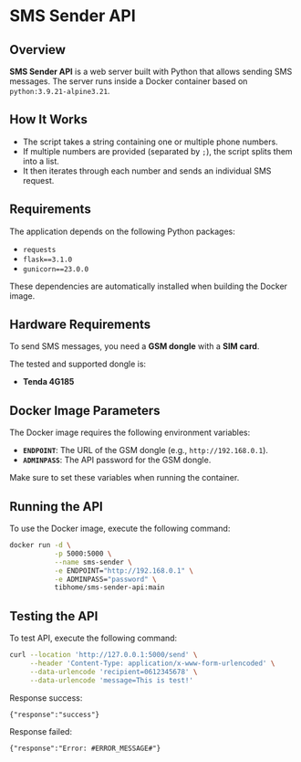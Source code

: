 # SMS Sender API

## Overview

**SMS Sender API** is a web server built with Python that allows sending SMS messages. The server runs inside a Docker container based on `python:3.9.21-alpine3.21`.

## How It Works

- The script takes a string containing one or multiple phone numbers.  
- If multiple numbers are provided (separated by `;`), the script splits them into a list.  
- It then iterates through each number and sends an individual SMS request.

## Requirements

The application depends on the following Python packages:

- `requests`
- `flask==3.1.0`
- `gunicorn==23.0.0`

These dependencies are automatically installed when building the Docker image.

## Hardware Requirements

To send SMS messages, you need a **GSM dongle** with a **SIM card**.  

The tested and supported dongle is:  
- **Tenda 4G185**

## Docker Image Parameters

The Docker image requires the following environment variables:

- **`ENDPOINT`**: The URL of the GSM dongle (e.g., `http://192.168.0.1`).
- **`ADMINPASS`**: The API password for the GSM dongle.

Make sure to set these variables when running the container.

## Running the API

To use the Docker image, execute the following command:

```sh
docker run -d \
           -p 5000:5000 \
           --name sms-sender \
           -e ENDPOINT="http://192.168.0.1" \
           -e ADMINPASS="password" \
           tibhome/sms-sender-api:main
```

## Testing the API

To test API, execute the following command:

```sh
curl --location 'http://127.0.0.1:5000/send' \
     --header 'Content-Type: application/x-www-form-urlencoded' \
     --data-urlencode 'recipient=0612345678' \
     --data-urlencode 'message=This is test!'
```

Response success:
```
{"response":"success"}
```

Response failed:
```
{"response":"Error: #ERROR_MESSAGE#"}
```